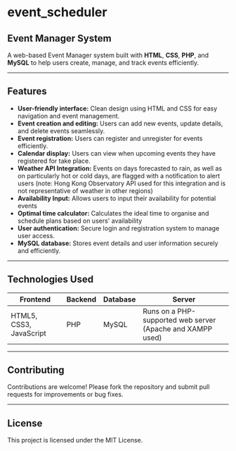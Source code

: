 # event_scheduler  
## Event Manager System

A web-based Event Manager system built with **HTML**, **CSS**, **PHP**, and **MySQL** to help users create, manage, and track events efficiently.

---

## Features

- **User-friendly interface:** Clean design using HTML and CSS for easy navigation and event management.  
- **Event creation and editing:** Users can add new events, update details, and delete events seamlessly.
- **Event registration:** Users can register and unregister for events efficiently.
- **Calendar display:** Users can view when upcoming events they have registered for take place.
- **Weather API Integration:** Events on days forecasted to rain, as well as on particularly hot or cold days, are flagged with a notification to alert users (note: Hong Kong Observatory API used for this integration and is not representative of weather in other regions)
- **Availability Input:** Allows users to input their availability for potential events
- **Optimal time calculator:** Calculates the ideal time to organise and schedule plans based on users' availability
- **User authentication:** Secure login and registration system to manage user access.
- **MySQL database:** Stores event details and user information securely and efficiently.  

---

## Technologies Used

| Frontend            | Backend | Database | Server                              |
|---------------------|---------|----------|-----------------------------------|
| HTML5, CSS3, JavaScript | PHP     | MySQL    | Runs on a PHP-supported web server (Apache and XAMPP used) |

---

## Contributing

Contributions are welcome! Please fork the repository and submit pull requests for improvements or bug fixes.

---

## License

This project is licensed under the MIT License.
